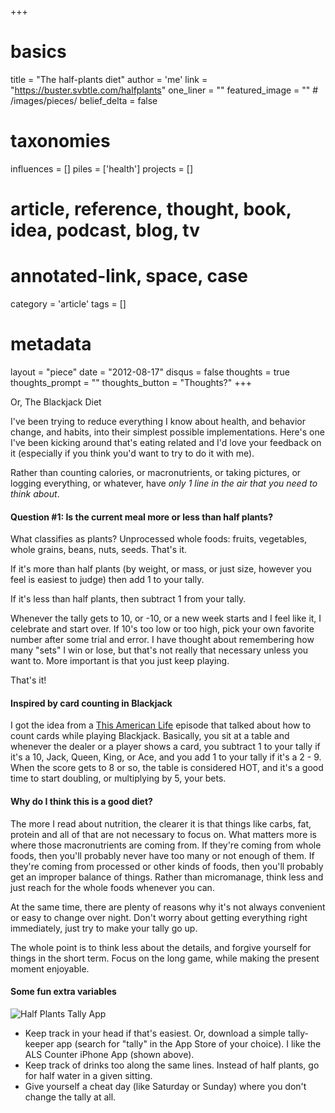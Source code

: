 +++
# basics
title     		 	= "The half-plants diet"
author    		 	= 'me'
link      		 	= "https://buster.svbtle.com/halfplants"
one_liner 		 	= ""
featured_image 	= "" # /images/pieces/
belief_delta   	= false

# taxonomies
influences		 	= []
piles     		 	= ['health']
projects			 	= []

# article, reference, thought, book, idea, podcast, blog, tv
# annotated-link, space, case
category  		 	= 'article'
tags					 	= []

# metadata
layout	    	 	= "piece"
date      		 	= "2012-08-17"
disqus    		 	= false
thoughts			 	= true
thoughts_prompt = ""
thoughts_button = "Thoughts?"
+++

Or, The Blackjack Diet

I've been trying to reduce everything I know about health, and behavior change, and habits, into their simplest possible implementations.  Here's one I've been kicking around that's eating related and I'd love your feedback on it (especially if you think you'd want to try to do it with me).

Rather than counting calories, or macronutrients, or taking pictures, or logging everything, or whatever, have *only 1 line in the air that you need to think about*.

#### Question #1: Is the current meal more or less than half plants?

What classifies as plants?  Unprocessed whole foods: fruits, vegetables, whole grains, beans, nuts, seeds.  That's it.

If it's more than half plants (by weight, or mass, or just size, however you feel is easiest to judge) then add 1 to your tally.

If it's less than half plants, then subtract 1 from your tally.

Whenever the tally gets to 10, or -10, or a new week starts and I feel like it, I celebrate and start over. If 10's too low or too high, pick your own favorite number after some trial and error.  I have thought about remembering how many "sets" I win or lose, but that's not really that necessary unless you want to.  More important is that you just keep playing.

That's it!

#### Inspired by card counting in Blackjack

I got the idea from a [This American Life](http://www.thisamericanlife.org/radio-archives/episode/466/transcript) episode that talked about how to count cards while playing Blackjack. Basically, you sit at a table and whenever the dealer or a player shows a card, you subtract 1 to your tally if it's a 10, Jack, Queen, King, or Ace, and you add 1 to your tally if it's a 2 - 9.  When the score gets to 8 or so, the table is considered HOT, and it's a good time to start doubling, or multiplying by 5, your bets.

#### Why do I think this is a good diet?

The more I read about nutrition, the clearer it is that things like carbs, fat, protein and all of that are not necessary to focus on.  What matters more is where those macronutrients are coming from.  If they're coming from whole foods, then you'll probably never have too many or not enough of them.  If they're coming from processed or other kinds of foods, then you'll probably get an improper balance of things.  Rather than micromanage, think less and just reach for the whole foods whenever you can. 

At the same time, there are plenty of reasons why it's not always convenient or easy to change over night.  Don't worry about getting everything right immediately, just try to make your tally go up.  

The whole point is to think less about the details, and forgive yourself for things in the short term. Focus on the long game, while making the present moment enjoyable.

#### Some fun extra variables

![Half Plants Tally App](http://farm9.staticflickr.com/8284/7805132880_3aaba2dfc5.jpg)

* Keep track in your head if that's easiest.  Or, download a simple tally-keeper app (search for "tally" in the App Store of your choice).  I like the ALS Counter iPhone App (shown above).
* Keep track of drinks too along the same lines.  Instead of half plants, go for half water in a given sitting.
* Give yourself a cheat day (like Saturday or Sunday) where you don't change the tally at all.
